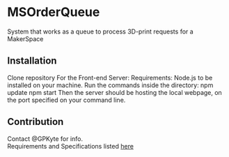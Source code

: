 # MSOrderQueue  
System that works as a queue to process 3D-print requests for a MakerSpace
## Installation  
Clone repository
For the Front-end Server:
  Requirements:
    Node.js to be installed on your machine.
  Run the commands inside the directory:
  npm update
  npm start
  Then the server should be hosting the local webpage, on the port specified on your command line.


## Contribution  
Contact @GPKyte for info.  
Requirements and Specifications listed [here](https://docs.google.com/document/d/1fb7CLjBCswqYBPAZyXDil4iPDmx3oRyt0yeMMOYkGgE/edit?usp=sharing)  
